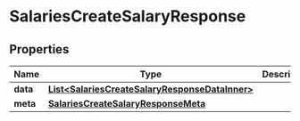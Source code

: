 

# SalariesCreateSalaryResponse


## Properties

| Name | Type | Description | Notes |
|------------ | ------------- | ------------- | -------------|
|**data** | [**List&lt;SalariesCreateSalaryResponseDataInner&gt;**](SalariesCreateSalaryResponseDataInner.md) |  |  [optional] |
|**meta** | [**SalariesCreateSalaryResponseMeta**](SalariesCreateSalaryResponseMeta.md) |  |  [optional] |



